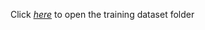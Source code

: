 Click *[here](https://github.com/user-attachments/assets/e74dc9cc-72e7-4bd5-a1ed-bba9477f8311)* to open the training dataset folder
